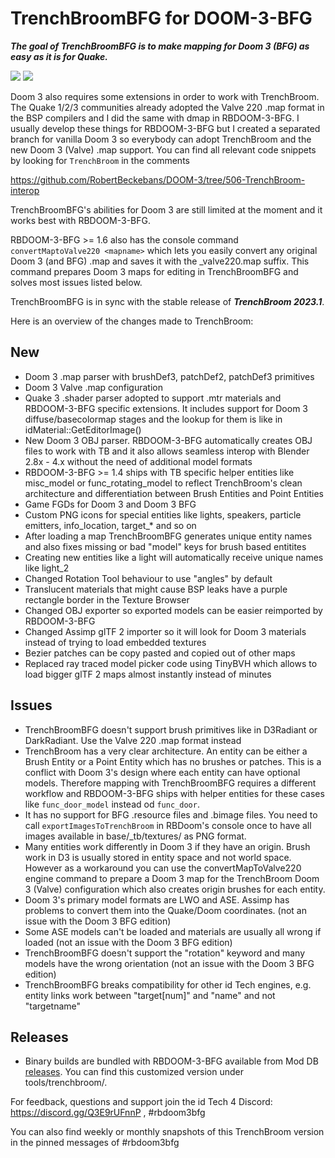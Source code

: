 # TrenchBroomBFG for DOOM-3-BFG

***The goal of TrenchBroomBFG is to make mapping for Doom 3 (BFG) as easy as it is for Quake.***

<img src="https://i.imgur.com/3sUxOZi.jpg">

<img src="https://i.imgur.com/3g3Qmf4.jpg">


Doom 3 also requires some extensions in order to work with TrenchBroom. The Quake 1/2/3 communities already adopted the Valve 220 .map format in the BSP compilers and I did the same with dmap in RBDOOM-3-BFG.
I usually develop these things for RBDOOM-3-BFG but I created a separated branch for vanilla Doom 3 so everybody can adopt TrenchBroom and the new Doom 3 (Valve) .map support. You can find all relevant code snippets by looking for `TrenchBroom` in the comments

https://github.com/RobertBeckebans/DOOM-3/tree/506-TrenchBroom-interop

TrenchBroomBFG's abilities for Doom 3 are still limited at the moment and it works best with RBDOOM-3-BFG.

RBDOOM-3-BFG >= 1.6 also has the console command `convertMaptoValve220 <mapname>` which lets you easily convert any original Doom 3 (and BFG) .map and saves it with the _valve220.map suffix. 
This command prepares Doom 3 maps for editing in TrenchBroomBFG and solves most issues listed below.

TrenchBroomBFG is in sync with the stable release of ***TrenchBroom 2023.1***.

Here is an overview of the changes made to TrenchBroom:

## New
* Doom 3 .map parser with brushDef3, patchDef2, patchDef3 primitives
* Doom 3 Valve .map configuration
* Quake 3 .shader parser adopted to support .mtr materials and RBDOOM-3-BFG specific extensions. It includes support for Doom 3 diffuse/basecolormap stages and the lookup for them is like in idMaterial::GetEditorImage()
* New Doom 3 OBJ parser. RBDOOM-3-BFG automatically creates OBJ files to work with TB and it also allows seamless interop with Blender 2.8x - 4.x without the need of additional model formats
* RBDOOM-3-BFG >= 1.4 ships with TB specific helper entities like misc_model or func_rotating_model to reflect TrenchBroom's clean architecture and differentiation between Brush Entities and Point Entities
* Game FGDs for Doom 3 and Doom 3 BFG
* Custom PNG icons for special entities like lights, speakers, particle emitters, info_location, target_* and so on
* After loading a map TrenchBroomBFG generates unique entity names and also fixes missing or bad "model" keys for brush based entitites
* Creating new entities like a light will automatically receive unique names like light_2
* Changed Rotation Tool behaviour to use "angles" by default
* Translucent materials that might cause BSP leaks have a purple rectangle border in the Texture Browser
* Changed OBJ exporter so exported models can be easier reimported by RBDOOM-3-BFG
* Changed Assimp glTF 2 importer so it will look for Doom 3 materials instead of trying to load embedded textures
* Bezier patches can be copy pasted and copied out of other maps
* Replaced ray traced model picker code using TinyBVH which allows to load bigger glTF 2 maps almost instantly instead of minutes

## Issues
* TrenchBroomBFG doesn't support brush primitives like in D3Radiant or DarkRadiant. Use the Valve 220 .map format instead
* TrenchBroom has a very clear architecture. An entity can be either a Brush Entity or a Point Entity which has no brushes or patches. This is a conflict with Doom 3's design where each entity can have optional models. Therefore mapping with TrenchBroomBFG requires a different workflow and RBDOOM-3-BFG ships with helper entities for these cases like `func_door_model` instead od `func_door`.
* It has no support for BFG .resource files and .bimage files. You need to call `exportImagesToTrenchBroom` in RBDoom's console once to have all images available in base/_tb/textures/ as PNG format. 
* Many entities work differently in Doom 3 if they have an origin. Brush work in D3 is usually stored in entity space and not world space. However as a workaround you can use the convertMapToValve220 engine command to prepare a Doom 3 map for the TrenchBroom Doom 3 (Valve) configuration which also creates origin brushes for each entity.
* Doom 3's primary model formats are LWO and ASE. Assimp has problems to convert them into the Quake/Doom coordinates. (not an issue with the Doom 3 BFG edition)
* Some ASE models can't be loaded and materials are usually all wrong if loaded (not an issue with the Doom 3 BFG edition)
* TrenchBroomBFG doesn't support the "rotation" keyword and many models have the wrong orientation (not an issue with the Doom 3 BFG edition)
* TrenchBroomBFG breaks compatibility for other id Tech engines, e.g. entity links work between "target[num]" and "name" and not "targetname"


## Releases
- Binary builds are bundled with RBDOOM-3-BFG available from Mod DB [releases](https://www.moddb.com/mods/rbdoom-3-bfg).
You can find this customized version under tools/trenchbroom/.

For feedback, questions and support join the id Tech 4 Discord: https://discord.gg/Q3E9rUFnnP , #rbdoom3bfg

You can also find weekly or monthly snapshots of this TrenchBroom version in the pinned messages of #rbdoom3bfg

<!-- 
# TrenchBroom

[![TrenchBroom Icon](app/resources/graphics/images/AppIcon.png)](https://www.youtube.com/watch?v=shcAvnYp9ow)

TrenchBroom is a modern cross-platform level editor for Quake-engine based games.

- Trailer:   https://www.youtube.com/watch?v=shcAvnYp9ow
- Website:   https://github.com/TrenchBroom/TrenchBroom
- Discord:   https://discord.gg/WGf9uve
- Twitter:   https://twitter.com/tb_leveleditor
- Video Tutorial Series:  https://www.youtube.com/playlist?list=PLgDKRPte5Y0AZ_K_PZbWbgBAEt5xf74aE
- Manual:    https://trenchbroom.github.io/manual/latest

## Features
* **General**
	- Full support for editing in 3D and in up to three 2D views
	- High performance renderer with support for huge maps
	- Unlimited Undo and Redo
	- Macro-like command repetition
	- Issue browser with automatic quick fixes
	- Point file support
	- Automatic backups
	- .obj file export
	- Free and cross platform
* **Brush Editing**
	- Robust vertex editing with edge and face splitting and manipulating multiple vertices together
	- Clipping tool with two and three points
	- Scaling and shearing tools
	- CSG operations: merge, subtract, intersect
	- UV view for easy texture manipulations
	- Precise texture lock for all brush editing operations
	- Multiple texture collections
* **Entity Editing**
	- Entity browser with drag and drop support
	- Support for FGD and DEF files for entity definitions
	- Mod support
	- Entity link visualization
	- Displays 3D models in the editor
	- Smart entity property editors
* **Supported Games**
	- Quake (Standard and Valve 220 file formats)
	- Quake 2
	- Quake 3 (partial, no patches or brush primitives yet)
	- Hexen 2
	- Daikatana
	- Generic (for custom engines)
	- More games can be supported with custom game configurations


## Releases
- Binary builds are available from [releases](https://github.com/kduske/TrenchBroom/releases).

## Compiling
- Read [Build.md](Build.md) for instructions

# Contributing
- Bug reports and feature suggestions are welcome. Please submit them at https://github.com/TrenchBroom/TrenchBroom/issues
- If you wish to contribute code or improve the documentation, please get in touch with me at kristian.duske@gmail.com.
- All help is appreciated!

# Credits
- [Qt](https://www.qt.io/)
- [FreeType](https://www.freetype.org/)
- [FreeImage](https://freeimage.sourceforge.io/)
- [GLEW](https://github.com/nigels-com/glew)
- [TinyXML](http://www.grinninglizard.com/tinyxml/)
- miniz
- [Assimp](https://www.assimp.org/)
- [Catch2](https://github.com/catchorg/Catch2)
- [CMake](https://cmake.org/)
- [vcpkg](https://www.vcpkg.io/)
- [Pandoc](https://www.pandoc.org/)
- Quake icons by [Th3 ProphetMan](https://www.deviantart.com/th3-prophetman)
- Hexen 2 icon by [thedoctor45](https://www.deviantart.com/thedoctor45)
- [Source Sans Pro](https://fonts.google.com/specimen/Source+Sans+Pro) font

## Changes
See [releases](https://github.com/TrenchBroom/TrenchBroom/releases) for latest changes.

-->